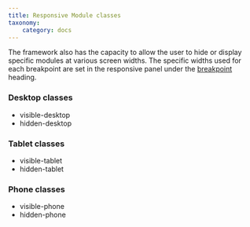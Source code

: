 ```yaml
---
title: Responsive Module classes
taxonomy:
    category: docs
---
```


The framework also has the capacity to allow the user to hide or display specific modules at various screen widths.
The specific widths used for each breakpoint are set in the responsive panel under the <a href="breakpoints">breakpoint</a> heading.

### Desktop classes
- visible-desktop
- hidden-desktop

### Tablet classes
- visible-tablet
- hidden-tablet

### Phone classes
- visible-phone
- hidden-phone